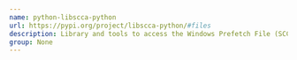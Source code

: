 ```yaml
---
name: python-libscca-python
url: https://pypi.org/project/libscca-python/#files
description: Library and tools to access the Windows Prefetch File (SCCA) format.
group: None
---
```

